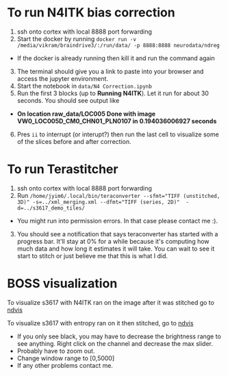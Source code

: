# To run N4ITK bias correction
1. ssh onto cortex with local 8888 port forwarding
2. Start the docker by running `docker run -v /media/vikram/braindrive3/:/run/data/ -p 8888:8888 neurodata/ndreg`
  * If the docker is already running then kill it and run the command again
3. The terminal should give you a link to paste into your browser and access the jupyter environment. 
4. Start the notebook in `data/N4 Correction.ipynb`
5. Run the first 3 blocks (up to **Running N4ITK**). Let it run for about 30 seconds. You should see output like 
  * **On location raw_data/LOC005
    Done with image VW0_LOC005D_CM0_CHN01_PLN0107 in 0.194036006927 seconds**
6. Pres `ii` to interrupt (or interupt?) then run the last cell to visualize some of the slices before and after correction.

# To run Terastitcher
1. ssh onto cortex with local 8888 port forwarding
2. Run `/home/jyim6/.local/bin/teraconverter --sfmt="TIFF (unstitched, 3D)" -s=../xml_merging.xml --dfmt="TIFF (series, 2D)"  -d=../s3617_demo_tiles/` 
  * You might run into permission errors. In that case please contact me :). 
3. You should see a notification that says teraconverter has started with a progress bar. It'll stay at 0% for a while because it's 
computing how much data and how long it estimates it will take. You can wait to see it start to stitch or just believe me that this
is what I did. 

# BOSS visualization
To visualize s3617 with N4ITK ran on the image after it was stitched go to [ndvis](https://viz.boss.neurodata.io/#!{'layers':{'s3617_res4':{'type':'image'_'source':'boss://https://api.boss.neurodata.io/bias_corrections/s3617_corrected_res4/s3617_res4?window=0,10000'_'max':0.14}_'s3617_scale_025_fwhm_0100':{'type':'image'_'source':'boss://https://api.boss.neurodata.io/bias_corrections/s3617_corrected_res4/s3617_scale_025_fwhm_0100?window=0,10000'_'opacity':0.5_'color':1}}_'navigation':{'pose':{'position':{'voxelSize':[9360_9360_5000]_'voxelCoordinates':[461_655.5_649]}}_'zoomFactor':20000}})

To visualize s3617 with entropy ran on it then stitched, go to [ndvis](https://auth.boss.neurodata.io/auth/realms/BOSS/protocol/openid-connect/auth?client_id=endpoint&redirect_uri=https%3A%2F%2Fviz.boss.neurodata.io%2F%3Fredirect_fragment%3D!%257B%27layers%27%253A%257B%27Ch0_daniel_bias_corrected%27%253A%257B%27type%27%253A%27image%27_%27source%27%253A%27boss%253A%252F%252Fhttps%253A%252F%252Fapi.boss.neurodata.io%252Fbias_corrections%252Fs3617_daniel_bias_corrected%252FCh0_daniel_bias_corrected%253Fwindow%253D0%252C250%27%257D%257D_%27navigation%27%253A%257B%27pose%27%253A%257B%27position%27%253A%257B%27voxelSize%27%253A%255B585_585_5000%255D_%27voxelCoordinates%27%253A%255B16004.8955078125_12830.9375_619%255D%257D%257D_%27zoomFactor%27%253A18524.190766443455%257D%257D&state=b16d4b6a-239e-4b3e-8ddf-ebc42d3bc1ee&nonce=fecc76b8-995a-4fc9-8ca6-0f687cdc2597&response_mode=query&response_type=code)

* If you only see black, you may have to decrease the brightness range to see anything. Right click on the channel and decrease the max slider.
* Probably have to zoom out.
* Change window range to [0,5000]
* If any other problems contact me.

